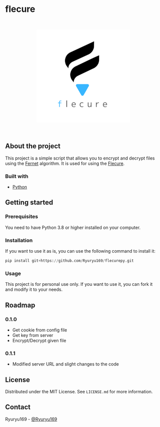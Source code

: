 # flecure
<br /> 
<p align="center">
    <img src="assets/icon.png" width="300" height="300">
</p>

<br />

## About the project

This project is a simple script that allows you to encrypt and decrypt files using the [Fernet](https://cryptography.io/en/latest/fernet.html) algorithm. It is used for using the [Flecure]().

### Built with

* [Python](https://www.python.org/)

## Getting started

### Prerequisites

You need to have Python 3.8 or higher installed on your computer.

### Installation

If you want to use it as is, you can use the following command to install it:

```Python
pip install git+https://github.com/Ryuryu169/flecurepy.git
```

### Usage

This project is for personal use only. If you want to use it, you can fork it and modify it to your needs.

## Roadmap

### 0.1.0
+ Get cookie from config file
+ Get key from server
+ Encrypt/Decrypt given file

### 0.1.1
+ Modified server URL and slight changes to the code

## License

Distributed under the MIT License. See `LICENSE.md` for more information.

## Contact

Ryuryu169 - [@Ryuryu169](https://twitter.com/Ryuryu169)